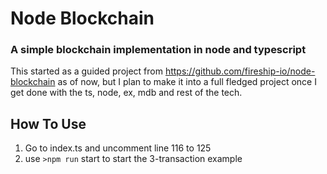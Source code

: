 # Node Blockchain

### A simple blockchain implementation in node and typescript

This started as a guided project from https://github.com/fireship-io/node-blockchain as of now, but I plan to make it into a full fledged project
once I get done with the ts, node, ex, mdb and rest of the tech.

## How To Use

1. Go to index.ts and uncomment line 116 to 125
2. use ` >npm run ` start to start the 3-transaction example
